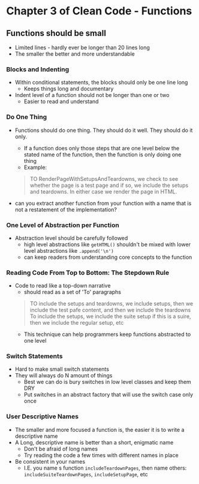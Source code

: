 # Chapter 3 of Clean Code - Functions

## Functions should be small
* Limited lines - hardly ever be longer than 20 lines long
* The smaller the better and more understandable
### Blocks and Indenting
* Within conditional statements, the blocks should only be one line long
  * Keeps things long and documentary
* Indent level of a function should not be longer than one or two
  * Easier to read and understand
### Do One Thing
* Functions should do one thing. They should do it well. They should do it only.
  * If a function does only those steps that are one level below the stated name of the function, then the function is only doing one thing
  * Example:  

  > TO RenderPageWithSetupsAndTeardowns, we check to see whether the page is a test page and if so, we include the setups and teardowns. In either case we render the page in HTML.  
  
* can you extract another function from your function with a name that is not a restatement of the implementation?
### One Level of Abstraction per Function
* Abstraction level should be carefully followed
  * high level abstractions like `getHTML()` shouldn't be mixed with lower level abstractions like `.append('\n')`
  * can keep readers from understanding core concepts to the function
### Reading Code From Top to Bottom: The Stepdown Rule
* Code to read like a top-down narrative
  * should read as a set of 'To' paragraphs
  > TO include the setups and teardowns, we include setups, then we include the test pafe content, and then we include the teardowns
  > To include the setups, we include the suite setup if this is a suire, then we include the regular setup, etc
  * This technique can help programmers keep functions abstracted to one level
### Switch Statements
* Hard to make small switch statements
* They will always do N amount of things
  * Best we can do is bury switches in low level classes and keep them DRY
  * Put switches in an abstract factory that will use the switch case only once
### User Descriptive Names
* The smaller and more focused a function is, the easier it is to write a descriptive name
* A Long, descriptive name is better than a short, enigmatic name
  * Don't be afraid of long names
  * Try reading the code a few times with different names in place
* Be consistent in your names
  * I.E. you name s function `includeTeardownPages`, then name others: `includeSuiteTeardownPages`, `includeSetupPage`, etc